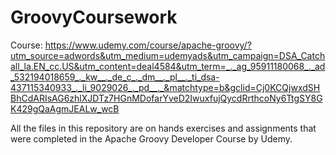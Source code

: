 # GroovyCoursework

Course: https://www.udemy.com/course/apache-groovy/?utm_source=adwords&utm_medium=udemyads&utm_campaign=DSA_Catchall_la.EN_cc.US&utm_content=deal4584&utm_term=_._ag_95911180068_._ad_532194018659_._kw__._de_c_._dm__._pl__._ti_dsa-437115340933_._li_9029026_._pd__._&matchtype=b&gclid=Cj0KCQjwxdSHBhCdARIsAG6zhlXJDTz7HGnMDofarYveD2IwuxfujQycdRrthcoNy6TtgSY8GK429gQaAgmJEALw_wcB

All the files in this repository are on hands exercises and assignments that were completed in the Apache Groovy Developer Course by Udemy. 
